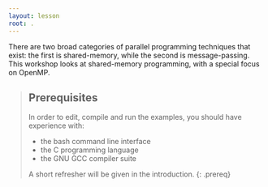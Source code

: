 ```yaml
---
layout: lesson
root: .
---
```

There are two broad categories of parallel programming techniques that exist: the first is shared-memory, while the second is message-passing. This workshop looks at shared-memory programming, with a special focus on OpenMP.

> ## Prerequisites
>
> In order to edit, compile and run the examples, you should have experience with:
>
> * the bash command line interface
> * the C programming language
> * the GNU GCC compiler suite
>
> A short refresher will be given in the introduction.
{: .prereq}
